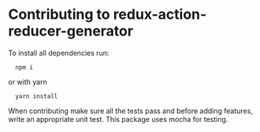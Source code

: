 # Contributing to redux-action-reducer-generator

To install all dependencies run:

```
  npm i
```

or with yarn

```
  yarn install
```

When contributing make sure all the tests pass and before adding features, write an appropriate
unit test. This package uses mocha for testing.
